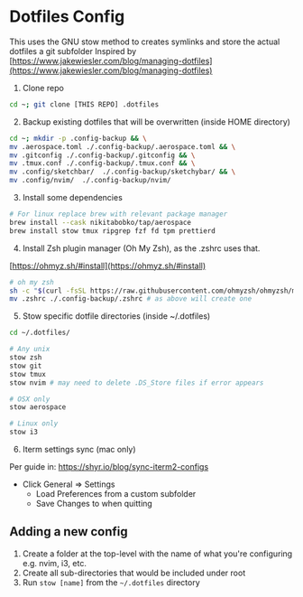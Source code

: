# Dotfiles Config

This uses the GNU stow method to creates symlinks and store the actual dotfiles a git subfolder
Inspired by [https://www.jakewiesler.com/blog/managing-dotfiles](https://www.jakewiesler.com/blog/managing-dotfiles)

1. Clone repo

```bash
cd ~; git clone [THIS REPO] .dotfiles
```

2. Backup existing dotfiles that will be overwritten (inside HOME directory)

```bash
cd ~; mkdir -p .config-backup && \
mv .aerospace.toml ./.config-backup/.aerospace.toml && \
mv .gitconfig ./.config-backup/.gitconfig && \
mv .tmux.conf ./.config-backup/.tmux.conf && \
mv .config/sketchbar/  ./.config-backup/sketchybar/ && \
mv .config/nvim/  ./.config-backup/nvim/

```

3. Install some dependencies

```bash
# For linux replace brew with relevant package manager
brew install --cask nikitabobko/tap/aerospace
brew install stow tmux ripgrep fzf fd tpm prettierd
```

4. Install Zsh plugin manager (Oh My Zsh), as the .zshrc uses that.

[https://ohmyz.sh/#install](https://ohmyz.sh/#install)
```bash
# oh my zsh
sh -c "$(curl -fsSL https://raw.githubusercontent.com/ohmyzsh/ohmyzsh/master/tools/install.sh)"
mv .zshrc ./.config-backup/.zshrc # as above will create one
```

5. Stow specific dotfile directories (inside ~/.dotfiles)

```bash
cd ~/.dotfiles/

# Any unix
stow zsh
stow git
stow tmux
stow nvim # may need to delete .DS_Store files if error appears

# OSX only
stow aerospace

# Linux only
stow i3
```

6. Iterm settings sync (mac only)

Per guide in:
https://shyr.io/blog/sync-iterm2-configs

- Click General => Settings
  - Load Preferences from a custom subfolder
  - Save Changes to when quitting

## Adding a new config

1. Create a folder at the top-level with the name of what you're configuring e.g. nvim, i3, etc.
2. Create all sub-directories that would be included under root
3. Run `stow [name]` from the `~/.dotfiles` directory
